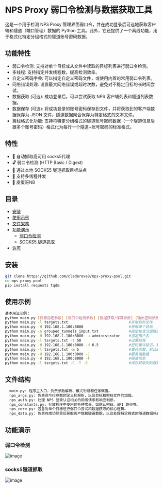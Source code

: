 # NPS Proxy 弱口令检测与数据获取工具
这是一个用于检测 NPS Proxy 管理界面弱口令，并在成功登录后可选地获取客户端和隧道（端口管理）数据的 Python 工具。此外，它还提供了一个离线功能，用于格式化特定分组格式的隧道账号密码数据。

## 功能特性
- 弱口令检测: 支持对单个目标或从文件中读取的目标列表进行弱口令检测。
- 多线程: 支持指定并发线程数，提高检测效率。
- 自定义密码字典: 可以指定自定义密码文件，或使用内置的常用弱口令列表。
- 网络错误处理: 设置最大网络错误或超时次数，避免对不稳定目标的长时间尝试。
- 数据获取 (可选): 成功登录后，可以尝试获取 NPS 客户端列表和隧道列表数据。
- 数据保存 (可选): 将成功登录的账号密码保存到文件，并将获取到的客户端数据保存为 JSON 文件，隧道数据聚合保存为特定格式的文本文件。
- 离线格式化功能: 支持将特定分组格式的隧道账号密码数据（一个隧道信息后跟多个账号密码）格式化为每行一个隧道+账号密码的标准格式。

## 特性

- 🎯 自动抓取高可用 socks5代理  
- 🔓 弱口令检测 (HTTP Basic / Digest)  
- 🧩 通过本地 SOCKS5 隧道抓取目标站点  
- 🚀 支持多线程并发  
- 🐂 皮蛋哥NB
## 目录

- [安装](#安装)   
- [使用示例](#使用示例)
- [文件架构](#文件架构)  
- [功能演示](#功能演示)  
  - [弱口令检测](#弱口令检测)  
  - [SOCKS5 隧道抓取](#socks5-隧道抓取)   
- [许可](#许可)  

## 安装

```bash
git clone https://github.com/claderova8/nps-proxy-pool.git
cd nps-proxy-pool
pip install requests tqdm
```
## 使用示例
```bash
基本用法示例：
python main.py [目标指定参数] [弱口令检测参数] [数据获取/保存参数] [输出控制参数]
python main.py -l targets.txt                            #获取目标文件
python main.py -H 192.168.1.100:8080                     #获取单个目标
python main.py -G grouped_tunnels_input.txt              #指定包含分组隧道数据的文件（一个隧道信息后跟多个账号密码）。启用此模式时，将忽略其他弱口令检测和数据获取参数，只进行离线格式化
python main.py -H 192.168.1.100:8080 -u administrator    #指定用户名
python main.py -l targets.txt -t 50                      #设置线程
python main.py -H 192.168.1.100:8080 -d 0.5              #密码重试延迟，默认0.1秒
python main.py -l targets.txt -m 5                       #重连次数，默认2次
python main.py -H 192.168.1.100:8080 -C                  #服务端数据
python main.py -H 192.168.1.100:8080 -T                  #隧道信息
python main.py -l targets.txt -C -T -S                   #保存获取到的数据。客户端数据保存为 .json，隧道数据聚合保存到 tunnels.txt。
```
## 文件结构
```bash
  main.py: 程序主入口，负责参数解析、模式判断和任务调度。
  nps_args.py: 负责命令行参数的定义和解析，以及目标和密码文件的加载。
  nps_auth.py: 处理 NPS 登录认证相关的网络请求和响应判断。
  nps_constants.py: 存放程序中使用的各种常量，如默认密码、API 路径等。
  nps_core.py: 包含对单个目标进行弱口令尝试和数据获取的核心逻辑。
  nps_data.py: 负责在成功登录后获取客户端和隧道数据，以及处理特定格式的隧道数据格式化。
```
## 功能演示
### 弱口令检测
![image](https://github.com/user-attachments/assets/2f525fdc-9863-4b8b-9e96-9f819382e1fc)

### socks5隧道抓取
![image](https://github.com/user-attachments/assets/af9f884f-6852-4747-9d5f-e023970e1c6f)

